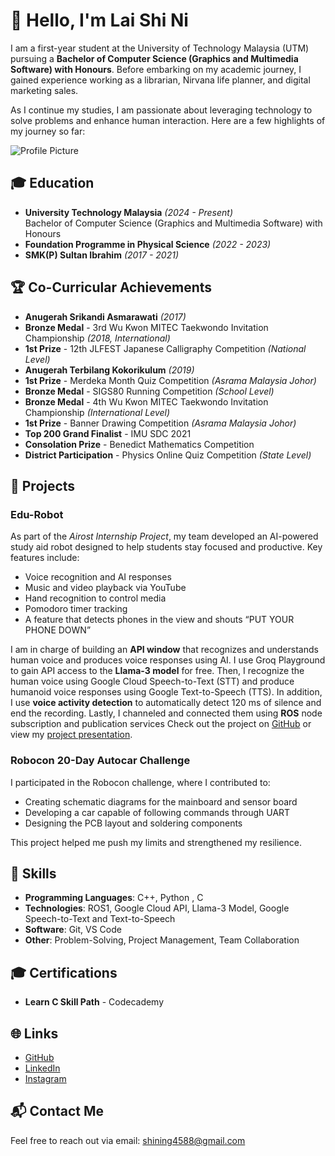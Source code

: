 # 👋 Hello, I'm Lai Shi Ni

I am a first-year student at the University of Technology Malaysia (UTM) pursuing a **Bachelor of Computer Science (Graphics and Multimedia Software) with Honours**. Before embarking on my academic journey, I gained experience working as a librarian, Nirvana life planner, and digital marketing sales.

As I continue my studies, I am passionate about leveraging technology to solve problems and enhance human interaction. Here are a few highlights of my journey so far:

![Profile Picture](https://drive.google.com/file/d/1bYLnYPqi8knrsrVg_b2opvlg9mQYnBCL/view?usp=sharing)

## 🎓 Education

- **University Technology Malaysia** *(2024 - Present)*  
  Bachelor of Computer Science (Graphics and Multimedia Software) with Honours
- **Foundation Programme in Physical Science** *(2022 - 2023)*
- **SMK(P) Sultan Ibrahim** *(2017 - 2021)*

## 🏆 Co-Curricular Achievements

- **Anugerah Srikandi Asmarawati** *(2017)*
- **Bronze Medal** - 3rd Wu Kwon MITEC Taekwondo Invitation Championship *(2018, International)*
- **1st Prize** - 12th JLFEST Japanese Calligraphy Competition *(National Level)*
- **Anugerah Terbilang Kokorikulum** *(2019)*
- **1st Prize** - Merdeka Month Quiz Competition *(Asrama Malaysia Johor)*
- **Bronze Medal** - SIGS80 Running Competition *(School Level)*
- **Bronze Medal** - 4th Wu Kwon MITEC Taekwondo Invitation Championship *(International Level)*
- **1st Prize** - Banner Drawing Competition *(Asrama Malaysia Johor)*
- **Top 200 Grand Finalist** - IMU SDC 2021
- **Consolation Prize** - Benedict Mathematics Competition
- **District Participation** - Physics Online Quiz Competition *(State Level)*


## 🌟 Projects

### **Edu-Robot**  
As part of the *Airost Internship Project*, my team developed an AI-powered study aid robot designed to help students stay focused and productive. Key features include:
- Voice recognition and AI responses
- Music and video playback via YouTube
- Hand recognition to control media
- Pomodoro timer tracking
- A feature that detects phones in the view and shouts “PUT YOUR PHONE DOWN”

I am in charge of building an **API window** that recognizes and understands human voice and produces voice responses using AI. I use Groq Playground to gain API access to the **Llama-3 model** for free. Then, I recognize the human voice using Google Cloud Speech-to-Text (STT) and produce humanoid voice responses using Google Text-to-Speech (TTS). In addition, I use **voice activity detection** to automatically detect 120 ms of silence and end the recording. Lastly, I channeled and connected them using **ROS** node subscription and publication services
Check out the project on [GitHub](https://github.com/zhonghern/edu_robot.git) or view my [project presentation](https://www.canva.com/design/DAGYfGfkJaQ/q8vzPh1qmnGLJ8i2bdhlTA/edit?utm_content=DAGYfGfkJaQ&utm_campaign=designshare&utm_medium=link2&utm_source=sharebutton).

### **Robocon 20-Day Autocar Challenge**  
I participated in the Robocon challenge, where I contributed to:
- Creating schematic diagrams for the mainboard and sensor board
- Developing a car capable of following commands through UART
- Designing the PCB layout and soldering components

This project helped me push my limits and strengthened my resilience.

## 🧠 Skills

- **Programming Languages**: C++, Python , C
- **Technologies**: ROS1, Google Cloud API, Llama-3 Model, Google Speech-to-Text and Text-to-Speech
- **Software**: Git, VS Code
- **Other**: Problem-Solving, Project Management, Team Collaboration

## 🎓 Certifications

- **Learn C Skill Path** - Codecademy

## 🌐 Links

- [GitHub](https://github.com/ShiNi0405)
- [LinkedIn](https://www.linkedin.com/in/lai-shi-ni-6082801b2)
- [Instagram](https://www.instagram.com/0405shini/)

## 📬 Contact Me

Feel free to reach out via email: [shining4588@gmail.com](mailto:shining4588@gmail.com)



